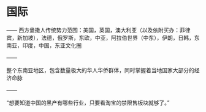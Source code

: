 # 国际

——
西方盎撒人传统势力范围：美国，英国，澳大利亚（以及依附买办：菲律宾，新加坡），法德，俄罗斯，东欧，中亚，阿拉伯世界（中东），伊朗，日韩，东南亚，印度，中国，东亚文化圈

——

整个东南亚地区，包含数量极大的华人华侨群体，同时掌握着当地国家大部分的经济命脉

——

“想要知道中国的黑产有哪些行业，只要看淘宝的禁限售板块就够了。”
